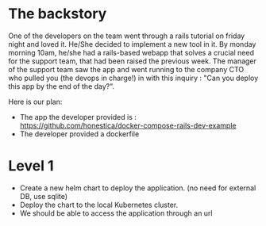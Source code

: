 # The backstory

One of the developers on the team went through a rails tutorial on friday night and loved it. He/She decided to implement a new tool in it. By monday morning 10am, he/she had a rails-based webapp that solves a crucial need for the support team, that had been raised the previous week. The manager of the support team saw the app and went running to the company CTO who pulled you (the devops in charge!) in with this inquiry : "Can you deploy this app by the end of the day?".

Here is our plan:
- The app the developer provided is : https://github.com/honestica/docker-compose-rails-dev-example 
- The developer provided a dockerfile 

# Level 1 

- Create a new helm chart to deploy the application. (no need for external DB, use sqlite)
- Deploy the chart to the local Kubernetes cluster.
- We should be able to access the application through an url
